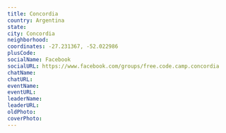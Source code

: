 ```yaml
---
title: Concordia
country: Argentina
state: 
city: Concordia
neighborhood: 
coordinates: -27.231367, -52.022986
plusCode:
socialName: Facebook
socialURL: https://www.facebook.com/groups/free.code.camp.concordia
chatName:
chatURL:
eventName:
eventURL:
leaderName:
leaderURL:
oldPhoto: 
coverPhoto:
---
```

